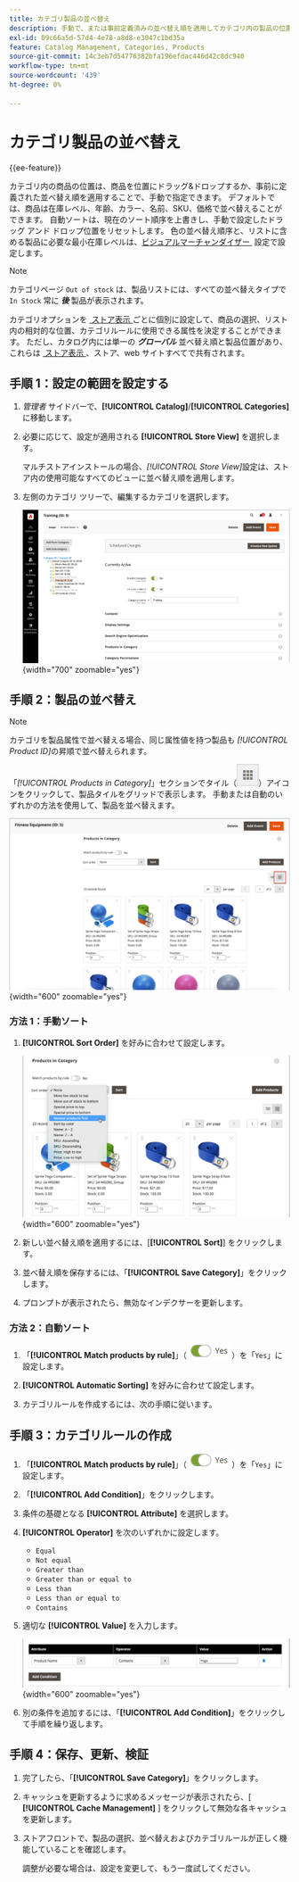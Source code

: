 ```yaml
---
title: カテゴリ製品の並べ替え
description: 手動で、または事前定義済みの並べ替え順を適用してカテゴリ内の製品の位置を定義する方法を説明します。
exl-id: 09c66a5d-57d4-4e78-a8d8-e3047c1bd35a
feature: Catalog Management, Categories, Products
source-git-commit: 14c3eb7d54776382bfa196efdac446d42c8dc940
workflow-type: tm+mt
source-wordcount: '439'
ht-degree: 0%

---
```


# カテゴリ製品の並べ替え

{{ee-feature}}

カテゴリ内の商品の位置は、商品を位置にドラッグ&amp;ドロップするか、事前に定義された並べ替え順を適用することで、手動で指定できます。 デフォルトでは、商品は在庫レベル、年齢、カラー、名前、SKU、価格で並べ替えることができます。 自動ソートは、現在のソート順序を上書きし、手動で設定したドラッグ アンド ドロップ位置をリセットします。 色の並べ替え順序と、リストに含める製品に必要な最小在庫レベルは、[&#x200B; ビジュアルマーチャンダイザー &#x200B;](../configuration-reference/catalog/visual-merchandiser.md) 設定で設定します。

>[!NOTE]
>
>カテゴリページ `Out of stock` は、製品リストには、すべての並べ替えタイプで `In Stock` 常に **_後_** 製品が表示されます。

カテゴリオプションを [&#x200B; ストア表示 &#x200B;](../stores-purchase/stores.md#add-stores) ごとに個別に設定して、商品の選択、リスト内の相対的な位置、カテゴリルールに使用できる属性を決定することができます。 ただし、カタログ内には単一の **_グローバル_** 並べ替え順と製品位置があり、これらは [&#x200B; ストア表示 &#x200B;](../stores-purchase/store-views.md)、ストア、web サイトすべてで共有されます。

## 手順 1：設定の範囲を設定する

1. _管理者_ サイドバーで、**[!UICONTROL Catalog]**/**[!UICONTROL Categories]** に移動します。

1. 必要に応じて、設定が適用される **[!UICONTROL Store View]** を選択します。

   マルチストアインストールの場合、_[!UICONTROL Store View]_&#x200B;設定は、ストア内の使用可能なすべてのビューに並べ替え順を適用します。

1. 左側のカテゴリ ツリーで、編集するカテゴリを選択します。

   ![&#x200B; カテゴリツリー &#x200B;](./assets/category-selected.png){width="700" zoomable="yes"}

## 手順 2：製品の並べ替え

>[!NOTE]
>
>カテゴリを製品属性で並べ替える場合、同じ属性値を持つ製品も _[!UICONTROL Product ID]_&#x200B;の昇順で並べ替えられます。

「_[!UICONTROL Products in Category]_」セクションでタイル（![&#x200B; タイルを表示 &#x200B;](../assets/icon-view-tiles.png)）アイコンをクリックして、製品タイルをグリッドで表示します。 手動または自動のいずれかの方法を使用して、製品を並べ替えます。

![&#x200B; 製品タイル &#x200B;](./assets/category-products-tiles.png){width="600" zoomable="yes"}

### 方法 1：手動ソート

1. **[!UICONTROL Sort Order]** を好みに合わせて設定します。

   ![&#x200B; 並べ替え順 &#x200B;](./assets/category-edit-sort-order.png){width="600" zoomable="yes"}

1. 新しい並べ替え順を適用するには、[**[!UICONTROL Sort]**] をクリックします。

1. 並べ替え順を保存するには、「**[!UICONTROL Save Category]**」をクリックします。

1. プロンプトが表示されたら、無効なインデクサーを更新します。

### 方法 2：自動ソート

1. 「**[!UICONTROL Match products by rule]**」（![&#x200B; 切り替え yes](../assets/toggle-yes.png)）を「`Yes`」に設定します。


1. **[!UICONTROL Automatic Sorting]** を好みに合わせて設定します。

1. カテゴリルールを作成するには、次の手順に従います。

## 手順 3：カテゴリルールの作成

1. 「**[!UICONTROL Match products by rule]**」（![&#x200B; 切り替え yes](../assets/toggle-yes.png)）を「`Yes`」に設定します。

1. 「**[!UICONTROL Add Condition]**」をクリックします。

1. 条件の基礎となる **[!UICONTROL Attribute]** を選択します。

1. **[!UICONTROL Operator]** を次のいずれかに設定します。

   - `Equal`
   - `Not equal`
   - `Greater than`
   - `Greater than or equal to`
   - `Less than`
   - `Less than or equal to`
   - `Contains`

1. 適切な **[!UICONTROL Value]** を入力します。

   ![&#x200B; カテゴリ条件 &#x200B;](./assets/category-rule-create.png){width="600" zoomable="yes"}

1. 別の条件を追加するには、「**[!UICONTROL Add Condition]**」をクリックして手順を繰り返します。

## 手順 4：保存、更新、検証

1. 完了したら、「**[!UICONTROL Save Category]**」をクリックします。

1. キャッシュを更新するように求めるメッセージが表示されたら、[ **[!UICONTROL Cache Management]** ] をクリックして無効な各キャッシュを更新します。

1. ストアフロントで、製品の選択、並べ替えおよびカテゴリルールが正しく機能していることを確認します。

   調整が必要な場合は、設定を変更して、もう一度試してください。

